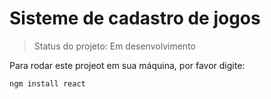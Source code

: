 # Sisteme de cadastro de jogos

> Status do projeto: Em desenvolvimento

Para rodar este projeot em sua máquina, por favor digite:
```
ngm install react
```
